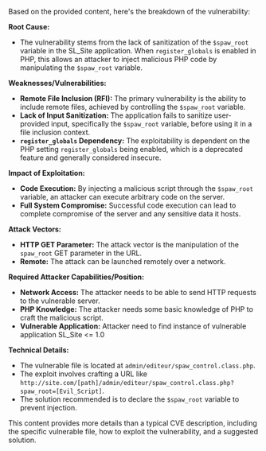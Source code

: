 Based on the provided content, here's the breakdown of the vulnerability:

**Root Cause:**

*   The vulnerability stems from the lack of sanitization of the `$spaw_root` variable in the SL_Site application. When `register_globals` is enabled in PHP, this allows an attacker to inject malicious PHP code by manipulating the `$spaw_root` variable.

**Weaknesses/Vulnerabilities:**

*   **Remote File Inclusion (RFI):** The primary vulnerability is the ability to include remote files, achieved by controlling the `$spaw_root` variable.
*   **Lack of Input Sanitization:** The application fails to sanitize user-provided input, specifically the `$spaw_root` variable, before using it in a file inclusion context.
*   **`register_globals` Dependency:** The exploitability is dependent on the PHP setting `register_globals` being enabled, which is a deprecated feature and generally considered insecure.

**Impact of Exploitation:**

*   **Code Execution:** By injecting a malicious script through the `$spaw_root` variable, an attacker can execute arbitrary code on the server.
*   **Full System Compromise:** Successful code execution can lead to complete compromise of the server and any sensitive data it hosts.

**Attack Vectors:**

*   **HTTP GET Parameter:** The attack vector is the manipulation of the `spaw_root` GET parameter in the URL.
*   **Remote:** The attack can be launched remotely over a network.

**Required Attacker Capabilities/Position:**

*   **Network Access:** The attacker needs to be able to send HTTP requests to the vulnerable server.
*   **PHP Knowledge:** The attacker needs some basic knowledge of PHP to craft the malicious script.
*  **Vulnerable Application:** Attacker need to find instance of vulnerable application SL_Site <= 1.0

**Technical Details:**

*   The vulnerable file is located at `admin/editeur/spaw_control.class.php`.
*   The exploit involves crafting a URL like `http://site.com/[path]/admin/editeur/spaw_control.class.php?spaw_root=[Evil_Script]`.
*   The solution recommended is to declare the `$spaw_root` variable to prevent injection.

This content provides more details than a typical CVE description, including the specific vulnerable file, how to exploit the vulnerability, and a suggested solution.